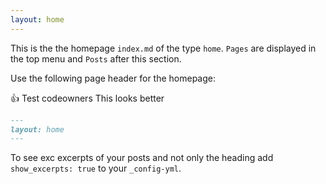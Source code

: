 ```yaml
---
layout: home
---
```


This is the the homepage `index.md` of the type `home`. `Pages` are displayed in the top menu and `Posts` after this section.

Use the following page header for the homepage:

👍  Test codeowners
This looks better
```markdown
---
layout: home
---
```

To see exc excerpts of your posts and not only the heading add `show_excerpts: true` to your `_config-yml`.

